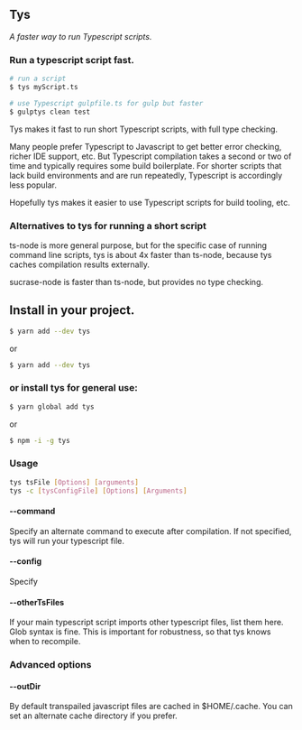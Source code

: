## Tys
*A faster way to run Typescript scripts.*
####

### Run a typescript script fast.
```bash
# run a script
$ tys myScript.ts

# use Typescript gulpfile.ts for gulp but faster
$ gulptys clean test
```

Tys makes it fast to run short Typescript scripts, with full type checking.

Many people prefer Typescript to Javascript to get better error checking, 
richer IDE support, etc. But Typescript compilation takes a second or two
of time and typically requires some build boilerplate. For shorter scripts 
that lack build environments and are run repeatedly, Typescript 
is accordingly less popular. 

Hopefully tys makes it easier to use Typescript scripts for build tooling, etc.

### Alternatives to tys for running a short script

ts-node is more general purpose, but for the specific case of running
command line scripts, tys is about 4x faster than ts-node, because tys
caches compilation results externally.

sucrase-node is faster than ts-node, but provides no type checking.

## Install in your project.
```bash
$ yarn add --dev tys
```
or 
```bash
$ yarn add --dev tys
```

### or install tys for general use:
```bash
$ yarn global add tys
```
or
```bash
$ npm -i -g tys
```

### Usage
```bash
tys tsFile [Options] [arguments]
tys -c [tysConfigFile] [Options] [Arguments]
```

#### --command
Specify an alternate command to execute after compilation. If not specified,
tys will run your typescript file. 

#### --config
Specify 

#### --otherTsFiles
If your main typescript script imports other typescript files, list them here. 
Glob syntax is fine. This is important for robustness, so that tys knows when to 
recompile.


### Advanced options
#### --outDir
By default transpailed javascript files are cached in $HOME/.cache. You can set an
alternate cache directory if you prefer.
